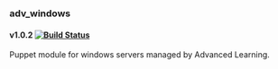 ### adv_windows
#### v1.0.2 [![Build Status](https://travis-ci.org/AdvancedLearning/puppet-adv_windows.svg?branch=master)](https://travis-ci.org/AdvancedLearning/puppet-adv_windows)

Puppet module for windows servers managed by Advanced Learning.
